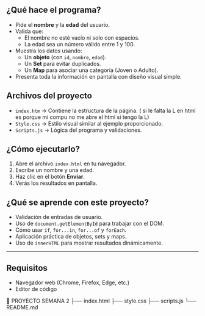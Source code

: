 ##  ¿Qué hace el programa?

- Pide el **nombre** y la **edad** del usuario.
- Valida que:
  - El nombre no esté vacío ni solo con espacios.
  - La edad sea un número válido entre 1 y 100.
- Muestra los datos usando:
  - Un **objeto** (con `id`, `nombre`, `edad`).
  - Un **Set** para evitar duplicados.
  - Un **Map** para asociar una categoría (Joven o Adulto).
- Presenta toda la información en pantalla con diseño visual simple.


##  Archivos del proyecto

- `index.htm` → Contiene la estructura de la página. ( si le falta la L en html es porque mi compu no me abre el html si tengo la L)
- `Style.css` → Estilo visual similar al ejemplo proporcionado.
- `Scripts.js` → Lógica del programa y validaciones.


##  ¿Cómo ejecutarlo?

1. Abre el archivo `index.html` en tu navegador.
2. Escribe un nombre y una edad.
3. Haz clic en el botón **Enviar**.
4. Verás los resultados en pantalla.


##  ¿Qué se aprende con este proyecto?

- Validación de entradas de usuario.
- Uso de `document.getElementById` para trabajar con el DOM.
- Cómo usar `if`, `for...in`, `for...of` y `forEach`.
- Aplicación práctica de objetos, sets y maps.
- Uso de `innerHTML` para mostrar resultados dinámicamente.

---

##  Requisitos

- Navegador web (Chrome, Firefox, Edge, etc.)
- Editor de código 


📁 PROYECTO SEMANA 2
├── index.html
├── style.css
├── scripts.js
└── README.md